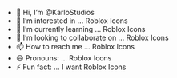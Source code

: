 - 👋 Hi, I’m @KarloStudios
- 👀 I’m interested in ... Roblox Icons
- 🌱 I’m currently learning ... Roblox Icons
- 💞️ I’m looking to collaborate on ... Roblox Icons
- 📫 How to reach me ... Roblox Icons
- 😄 Pronouns: ... Roblox Icons
- ⚡ Fun fact: ... I want Roblox Icons

<!---
KarloStudios/KarloStudios is a ✨ special ✨ repository because its `README.md` (this file) appears on your GitHub profile.
You can click the Preview link to take a look at your changes.
--->
